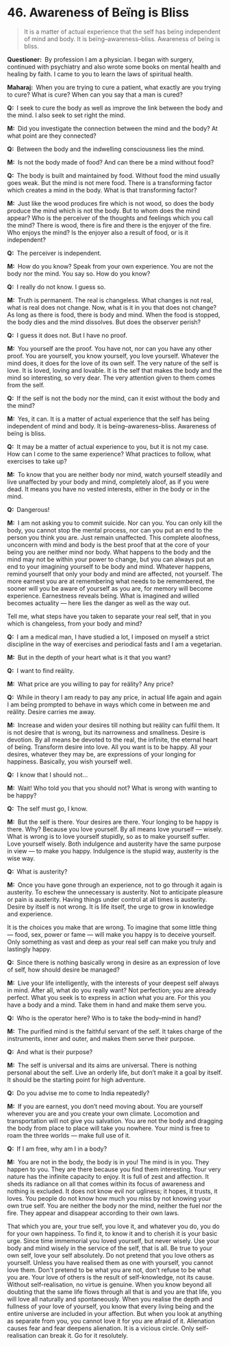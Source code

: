 # 46. Awareness of Beïng is Bliss

>It is a matter of actual experience that the self has beïng independent of mind and body. It is beïng–awareness–bliss. Awareness of beïng is bliss.

**Questioner:**&ensp;By profession I am a physician. I began with surgery, continued with psychiatry and also wrote some books on mental health and healing by faith. I came to you to learn the laws of spiritual health.

**Maharaj:**&ensp;When you are trying to cure a patient, what exactly are you trying to cure? What is cure? When can you say that a man is cured?

**Q:**&ensp;I seek to cure the body as well as improve the link between the body and the mind. I also seek to set right the mind.

**M:**&ensp;Did you investigate the connection between the mind and the body? At what point are they connected?

**Q:**&ensp;Between the body and the indwelling consciousness lies the mind.

**M:**&ensp;Is not the body made of food? And can there be a mind without food?

**Q:**&ensp;The body is built and maintained by food. Without food the mind usually goes weak. But the mind is not mere food. There is a transforming factor which creates a mind in the body. What is that transforming factor?

**M:**&ensp;Just like the wood produces fire which is not wood, so does the body produce the mind which is not the body. But to whom does the mind appear? Who is the perceiver of the thoughts and feelings which you call the mind? There is wood, there is fire and there is the enjoyer of the fire. Who enjoys the mind? Is the enjoyer also a result of food, or is it independent?

**Q:**&ensp;The perceiver is independent.

**M:**&ensp;How do you know? Speak from your own experience. You are not the body nor the mind. You say so. How do you know?

**Q:**&ensp;I really do not know. I guess so.

**M:**&ensp;Truth is permanent. The real is changeless. What changes is not real, what is real does not change. Now, what is it in you that does not change? As long as there is food, there is body and mind. When the food is stopped, the body dies and the mind dissolves. But does the observer perish?

**Q:**&ensp;I guess it does not. But I have no proof.

**M:**&ensp;You yourself are the proof. You have not, nor can you have any other proof. You are yourself, you know yourself, you love yourself. Whatever the mind does, it does for the love of its own self. The very nature of the self is love. It is loved, loving and lovable. It is the self that makes the body and the mind so interesting, so very dear. The very attention given to them comes from the self.

**Q:**&ensp;If the self is not the body nor the mind, can it exist without the body and the mind?

**M:**&ensp;Yes, it can. It is a matter of actual experience that the self has beïng independent of mind and body. It is beïng–awareness–bliss. Awareness of beïng is bliss.

**Q:**&ensp;It may be a matter of actual experience to you, but it is not my case. How can I come to the same experience? What practices to follow, what exercises to take up?

**M:**&ensp;To know that you are neither body nor mind, watch yourself steadily and live unaffected by your body and mind, completely aloof, as if you were dead. It means you have no vested interests, either in the body or in the mind.

**Q:**&ensp;Dangerous!

**M:**&ensp;I am not asking you to commit suicide. Nor can you. You can only kill the body, you cannot stop the mental process, nor can you put an end to the person you think you are. Just remain unaffected. This complete aloofness, unconcern with mind and body is the best proof that at the core of your beïng you are neither mind nor body. What happens to the body and the mind may not be within your power to change, but you can always put an end to your imagining yourself to be body and mind. Whatever happens, remind yourself that only your body and mind are affected, not yourself. The more earnest you are at remembering what needs to be remembered, the sooner will you be aware of yourself as you are, for memory will become experience. Earnestness reveals beïng. What is imagined and willed becomes actuality — here lies the danger as well as the way out. 

Tell me, what steps have you taken to separate your real self, that in you which is changeless, from your body and mind?

**Q:**&ensp;I am a medical man, I have studied a lot, I imposed on myself a strict discipline in the way of exercises and periodical fasts and I am a vegetarian.

**M:**&ensp;But in the depth of your heart what is it that you want?

**Q:**&ensp;I want to find reälity.

**M:**&ensp;What price are you willing to pay for reälity? Any price?

**Q:**&ensp;While in theory I am ready to pay any price, in actual life again and again I am beïng prompted to behave in ways which come in between me and reälity. Desire carries me away.

**M:**&ensp;Increase and widen your desires till nothing but reälity can fulfil them. It is not desire that is wrong, but its narrowness and smallness. Desire is devotion. By all means be devoted to the real, the infinite, the eternal heart of beïng. Transform desire into love. All you want is to be happy. All your desires, whatever they may be, are expressions of your longing for happiness. Basically, you wish yourself well.

**Q:**&ensp;I know that I should not…

**M:**&ensp;Wait! Who told you that you should not? What is wrong with wanting to be happy?

**Q:**&ensp;The self must go, I know.

**M:**&ensp;But the self is there. Your desires are there. Your longing to be happy is there. Why? Because you love yourself. By all means love yourself — wisely. What is wrong is to love yourself stupidly, so as to make yourself suffer. Love yourself wisely. Both indulgence and austerity have the same purpose in view — to make you happy. Indulgence is the stupid way, austerity is the wise way.

**Q:**&ensp;What is austerity?

**M:**&ensp;Once you have gone through an experience, not to go through it again is austerity. To eschew the unnecessary is austerity. Not to anticipate pleasure or pain is austerity. Having things under control at all times is austerity. Desire by itself is not wrong. It is life itself, the urge to grow in knowledge and experience. 

It is the choices you make that are wrong. To imagine that some little thing — food, sex, power or fame — will make you happy is to deceive yourself. Only something as vast and deep as your real self can make you truly and lastingly happy.

**Q:**&ensp;Since there is nothing basically wrong in desire as an expression of love of self, how should desire be managed?

**M:**&ensp;Live your life intelligently, with the interests of your deepest self always in mind. After all, what do you really want? Not perfection; you are already perfect. What you seek is to express in action what you are. For this you have a body and a mind. Take them in hand and make them serve you.

**Q:**&ensp;Who is the operator here? Who is to take the body–mind in hand?

**M:**&ensp;The purified mind is the faithful servant of the self. It takes charge of the instruments, inner and outer, and makes them serve their purpose.

**Q:**&ensp;And what is their purpose?

**M:**&ensp;The self is universal and its aims are universal. There is nothing personal about the self. Live an orderly life, but don’t make it a goal by itself. It should be the starting point for high adventure.

**Q:**&ensp;Do you advise me to come to India repeatedly?

**M:**&ensp;If you are earnest, you don’t need moving about. You are yourself wherever you are and you create your own climate. Locomotion and transportation will not give you salvation. You are not the body and dragging the body from place to place will take you nowhere. Your mind is free to roam the three worlds — make full use of it.

**Q:**&ensp;If I am free, why am I in a body?

**M:**&ensp;You are not in the body, the body is in you! The mind is in you. They happen to you. They are there because you find them interesting. Your very nature has the infinite capacity to enjoy. It is full of zest and affection. It sheds its radiance on all that comes within its focus of awareness and nothing is excluded. It does not know evil nor ugliness; it hopes, it trusts, it loves. You people do not know how much you miss by not knowing your own true self. You are neither the body nor the mind, neither the fuel nor the fire. They appear and disappear according to their own laws. 

That which you are, your true self, you love it, and whatever you do, you do for your own happiness. To find it, to know it and to cherish it is your basic urge. Since time immemorial you loved yourself, but never wisely. Use your body and mind wisely in the service of the self, that is all. Be true to your own self, love your self absolutely. Do not pretend that you love others as yourself. Unless you have realised them as one with yourself, you cannot love them. Don't pretend to be what you are not, don’t refuse to be what you are. Your love of others is the result of self-knowledge, not its cause. Without self-realisation, no virtue is genuine. When you know beyond all doubting that the same life flows through all that is and you are that life, you will love all naturally and spontaneously. When you realise the depth and fullness of your love of yourself, you know that every living beïng and the entire universe are included in your affection. But when you look at anything as separate from you, you cannot love it for you are afraid of it. Alienation causes fear and fear deepens alienation. It is a vicious circle. Only self-realisation can break it. Go for it resolutely.